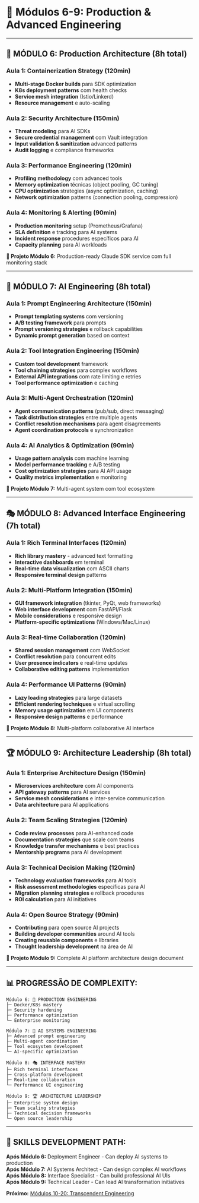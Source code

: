 # 🏢 Módulos 6-9: Production & Advanced Engineering

---

## 🐳 **MÓDULO 6: Production Architecture** (8h total)

### **Aula 1: Containerization Strategy** (120min)
- **Multi-stage Docker builds** para SDK optimization
- **K8s deployment patterns** com health checks
- **Service mesh integration** (Istio/Linkerd)
- **Resource management** e auto-scaling

### **Aula 2: Security Architecture** (150min)  
- **Threat modeling** para AI SDKs
- **Secure credential management** com Vault integration
- **Input validation & sanitization** advanced patterns
- **Audit logging** e compliance frameworks

### **Aula 3: Performance Engineering** (120min)
- **Profiling methodology** com advanced tools
- **Memory optimization** técnicas (object pooling, GC tuning)
- **CPU optimization** strategies (async optimization, caching)
- **Network optimization** patterns (connection pooling, compression)

### **Aula 4: Monitoring & Alerting** (90min)
- **Production monitoring** setup (Prometheus/Grafana)
- **SLA definition** e tracking para AI systems
- **Incident response** procedures específicos para AI
- **Capacity planning** para AI workloads

**🎯 Projeto Módulo 6:** Production-ready Claude SDK service com full monitoring stack

---

## 🧠 **MÓDULO 7: AI Engineering** (8h total)

### **Aula 1: Prompt Engineering Architecture** (150min)
- **Prompt templating systems** com versioning
- **A/B testing framework** para prompts
- **Prompt versioning strategies** e rollback capabilities  
- **Dynamic prompt generation** based on context

### **Aula 2: Tool Integration Engineering** (150min)
- **Custom tool development** framework
- **Tool chaining strategies** para complex workflows
- **External API integrations** com rate limiting e retries
- **Tool performance optimization** e caching

### **Aula 3: Multi-Agent Orchestration** (120min)
- **Agent communication patterns** (pub/sub, direct messaging)
- **Task distribution strategies** entre multiple agents
- **Conflict resolution mechanisms** para agent disagreements
- **Agent coordination protocols** e synchronization

### **Aula 4: AI Analytics & Optimization** (90min)
- **Usage pattern analysis** com machine learning
- **Model performance tracking** e A/B testing
- **Cost optimization strategies** para AI API usage
- **Quality metrics implementation** e monitoring

**🎯 Projeto Módulo 7:** Multi-agent system com tool ecosystem

---

## 🎭 **MÓDULO 8: Advanced Interface Engineering** (7h total)

### **Aula 1: Rich Terminal Interfaces** (120min)
- **Rich library mastery** - advanced text formatting
- **Interactive dashboards** em terminal
- **Real-time data visualization** com ASCII charts
- **Responsive terminal design** patterns

### **Aula 2: Multi-Platform Integration** (150min)
- **GUI framework integration** (tkinter, PyQt, web frameworks)
- **Web interface development** com FastAPI/Flask
- **Mobile considerations** e responsive design
- **Platform-specific optimizations** (Windows/Mac/Linux)

### **Aula 3: Real-time Collaboration** (120min)
- **Shared session management** com WebSocket
- **Conflict resolution** para concurrent edits
- **User presence indicators** e real-time updates
- **Collaborative editing patterns** implementation

### **Aula 4: Performance UI Patterns** (90min)
- **Lazy loading strategies** para large datasets
- **Efficient rendering techniques** e virtual scrolling
- **Memory usage optimization** em UI components
- **Responsive design patterns** e performance

**🎯 Projeto Módulo 8:** Multi-platform collaborative AI interface

---

## 🏆 **MÓDULO 9: Architecture Leadership** (8h total)

### **Aula 1: Enterprise Architecture Design** (150min)
- **Microservices architecture** com AI components
- **API gateway patterns** para AI services
- **Service mesh considerations** e inter-service communication
- **Data architecture** para AI applications

### **Aula 2: Team Scaling Strategies** (120min)
- **Code review processes** para AI-enhanced code
- **Documentation strategies** que scale com teams
- **Knowledge transfer mechanisms** e best practices
- **Mentorship programs** para AI development

### **Aula 3: Technical Decision Making** (120min)
- **Technology evaluation frameworks** para AI tools
- **Risk assessment methodologies** específicas para AI
- **Migration planning strategies** e rollback procedures
- **ROI calculation** para AI initiatives

### **Aula 4: Open Source Strategy** (90min)
- **Contributing** para open source AI projects
- **Building developer communities** around AI tools
- **Creating reusable components** e libraries
- **Thought leadership development** na área de AI

**🎯 Projeto Módulo 9:** Complete AI platform architecture design document

---

## 📊 **PROGRESSÃO DE COMPLEXITY:**

```
Módulo 6: 🏢 PRODUCTION ENGINEERING
├─ Docker/K8s mastery
├─ Security hardening  
├─ Performance optimization
└─ Enterprise monitoring

Módulo 7: 🧠 AI SYSTEMS ENGINEERING  
├─ Advanced prompt engineering
├─ Multi-agent coordination
├─ Tool ecosystem development
└─ AI-specific optimization

Módulo 8: 🎭 INTERFACE MASTERY
├─ Rich terminal interfaces
├─ Cross-platform development
├─ Real-time collaboration
└─ Performance UI engineering

Módulo 9: 🏆 ARCHITECTURE LEADERSHIP
├─ Enterprise system design
├─ Team scaling strategies
├─ Technical decision frameworks
└─ Open source leadership
```

---

## 🎯 **SKILLS DEVELOPMENT PATH:**

**Após Módulo 6:** Deployment Engineer - Can deploy AI systems to production  
**Após Módulo 7:** AI Systems Architect - Can design complex AI workflows  
**Após Módulo 8:** Interface Specialist - Can build professional AI UIs  
**Após Módulo 9:** Technical Leader - Can lead AI transformation initiatives

**Próximo:** [Módulos 10-20: Transcendent Engineering](curso_modulos_10_a_20.md)
